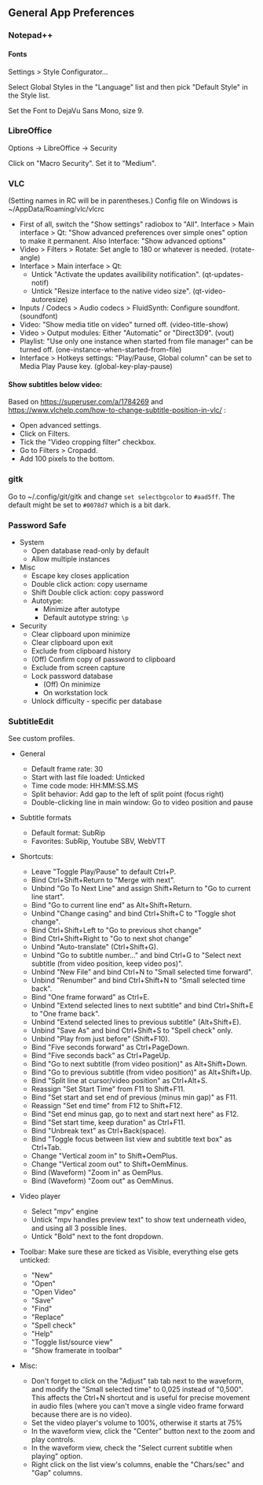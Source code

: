 ## General App Preferences

### Notepad++

#### Fonts
Settings > Style Configurator...

Select Global Styles in the "Language" list and then pick "Default Style" in the Style list.

Set the Font to DejaVu Sans Mono, size 9.

### LibreOffice

Options -> LibreOffice -> Security

Click on "Macro Security". Set it to "Medium".

### VLC
(Setting names in RC will be in parentheses.)
Config file on Windows is ~/AppData/Roaming/vlc/vlcrc

- First of all, switch the "Show settings" radiobox to "All".
  Interface > Main interface > Qt: "Show advanced preferences over simple ones" option to make it permanent.
  Also Interface: "Show advanced options"
- Video > Filters > Rotate: Set angle to 180 or whatever is needed. (rotate-angle)
- Interface > Main interface > Qt:
    - Untick "Activate the updates availibility notification". (qt-updates-notif)
    - Untick "Resize interface to the native video size". (qt-video-autoresize)
- Inputs / Codecs > Audio codecs > FluidSynth: Configure soundfont. (soundfont)
- Video: "Show media title on video" turned off. (video-title-show)
- Video > Output modules: Either "Automatic" or "Direct3D9". (vout)
- Playlist: "Use only one instance when started from file manager" can be turned off. (one-instance-when-started-from-file)
- Interface > Hotkeys settings: "Play/Pause, Global column" can be set to Media Play Pause key. (global-key-play-pause)

#### Show subtitles below video:
Based on https://superuser.com/a/1784269 and https://www.vlchelp.com/how-to-change-subtitle-position-in-vlc/ :

- Open advanced settings.
- Click on Filters.
- Tick the "Video cropping filter" checkbox.
- Go to Filters > Cropadd.
- Add 100 pixels to the bottom.

### gitk

Go to ~/.config/git/gitk and change `set selectbgcolor` to `#aad5ff`. The default might be set to `#0078d7` which is a bit dark.

### Password Safe

- System
    - Open database read-only by default 
    - Allow multiple instances
- Misc
    - Escape key closes application
    - Double click action: copy username
    - Shift Double click action: copy password
    - Autotype:
        - Minimize after autotype
        - Default autotype string: `\p`
- Security
    - Clear clipboard upon minimize
    - Clear clipboard upon exit
    - Exclude from clipboard history
    - (Off) Confirm copy of password to clipboard
    - Exclude from screen capture
    - Lock password database
        - (Off) On minimize
        - On workstation lock
    - Unlock difficulty - specific per database

### SubtitleEdit
See custom profiles.

- General
    - Default frame rate: 30
    - Start with last file loaded: Unticked
    - Time code mode: HH:MM:SS.MS
    - Split behavior: Add gap to the left of split point (focus right)
    - Double-clicking line in main window: Go to video position and pause
- Subtitle formats
    - Default format: SubRip
    - Favorites: SubRip, Youtube SBV, WebVTT
- Shortcuts:
    - Leave "Toggle Play/Pause" to default Ctrl+P.
    - Bind Ctrl+Shift+Return to "Merge with next".
    - Unbind "Go To Next Line" and assign Shift+Return to "Go to current line start".
    - Bind "Go to current line end" as Alt+Shift+Return.
    - Unbind "Change casing" and bind Ctrl+Shift+C to "Toggle shot change".
    - Bind Ctrl+Shift+Left to "Go to previous shot change"
    - Bind Ctrl+Shift+Right to "Go to next shot change"
    - Unbind "Auto-translate" (Ctrl+Shift+G).
    - Unbind "Go to subtitle number..." and bind Ctrl+G to "Select next subtitle (from video position, keep video pos)".
    - Unbind "New File" and bind Ctrl+N to "Small selected time forward".
    - Unbind "Renumber" and bind Ctrl+Shift+N to "Small selected time back".
    - Bind "One frame forward" as Ctrl+E.
    - Unbind "Extend selected lines to next subtitle" and bind Ctrl+Shift+E to "One frame back".
    - Unbind "Extend selected lines to previous subtitle" (Alt+Shift+E).
    - Unbind "Save As" and bind Ctrl+Shift+S to "Spell check" only.
    - Unbind "Play from just before" (Shift+F10).
    - Bind "Five seconds forward" as Ctrl+PageDown.
    - Bind "Five seconds back" as Ctrl+PageUp.
    - Bind "Go to next subtitle (from video position)" as Alt+Shift+Down.
    - Bind "Go to previous subtitle (from video position)" as Alt+Shift+Up.
    - Bind "Split line at cursor/video position" as Ctrl+Alt+S.
    - Reassign "Set Start Time" from F11 to Shift+F11.
    - Bind "Set start and set end of previous (minus min gap)" as F11.
    - Reassign "Set end time" from F12 to Shift+F12.
    - Bind "Set end minus gap, go to next and start next here" as F12.
    - Bind "Set start time, keep duration" as Ctrl+F11.
    - Bind "Unbreak text" as Ctrl+Back(space).
    - Bind "Toggle focus between list view and subtitle text box" as Ctrl+Tab.
    - Change "Vertical zoom in" to Shift+OemPlus.
    - Change "Vertical zoom out" to Shift+OemMinus.
    - Bind (Waveform) "Zoom in" as OemPlus.
    - Bind (Waveform) "Zoom out" as OemMinus.
- Video player
    - Select "mpv" engine
    - Untick "mpv handles preview text" to show text underneath video, and using all 3 possible lines.
    - Untick "Bold" next to the font dropdown.

- Toolbar:
    Make sure these are ticked as Visible, everything else gets unticked:

    - "New"
    - "Open"
    - "Open Video"
    - "Save"
    - "Find"
    - "Replace"
    - "Spell check"
    - "Help"
    - "Toggle list/source view"
    - "Show framerate in toolbar"

- Misc:
    - Don't forget to click on the "Adjust" tab tab next to the waveform, and modify the "Small selected time" to 0,025 instead of "0,500".
      This affects the Ctrl+N shortcut and is useful for precise movement in audio files (where you can't move a single video frame forward because
      there are is no video).
    - Set the video player's volume to 100%, otherwise it starts at 75%
    - In the waveform view, click the "Center" button next to the zoom and play controls.
    - In the waveform view, check the "Select current subtitle when playing" option.
    - Right click on the list view's columns, enable the "Chars/sec" and "Gap" columns.
